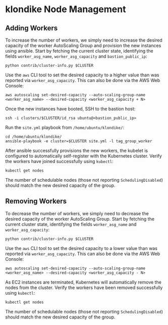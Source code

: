 # klondike Node Management

## Adding Workers

To increase the number of workers, we simply need to increase the desired capacity of the worker AutoScaling Group and provision the new instances using ansible.
Start by fetching the current cluster state, identifying the fields `worker_asg_name`, `worker_asg_capacity` and `bastion_public_ip`:

```
python contrib/cluster-info.py $CLUSTER
```

Use the `aws` CLI tool to set the desired capacity to a higher value than was reported via `worker_asg_capacity`.
This can also be done via the AWS Web Console:

```
aws autoscaling set-desired-capacity --auto-scaling-group-name <worker_asg_name> --desired-capacity <worker_asg_capacity + N>
```

Once the new instances have booted, SSH to the bastion host:

```
ssh -i clusters/$CLUSTER/id_rsa ubuntu@<bastion_public_ip>
```

Run the `site.yml` playbook from `/home/ubuntu/klondike/`:

```
cd /home/ubuntu/klondike/
ansible-playbook -e cluster=$CLUSTER site.yml -l tag_group_worker
```

After ansible successfully provisions the new workers, the kubelet is configured to automatically self-register with the Kubernetes cluster.
Verify the workers have joined successfully using `kubectl`:

```
kubectl get nodes
```

The number of schedulable nodes (those not reporting `SchedulingDisabled`) should match the new desired capacity of the group.

## Removing Workers

To decrease the number of workers, we simply need to decrease the desired capacity of the worker AutoScaling Group.
Start by fetching the current cluster state, identifying the fields `worker_asg_name` and `worker_asg_capacity`:

```
python contrib/cluster-info.py $CLUSTER
```

Use the `aws` CLI tool to set the desired capacity to a lower value than was reported via `worker_asg_capacity`.
This can also be done via the AWS Web Console:

```
aws autoscaling set-desired-capacity --auto-scaling-group-name <worker_asg_name> --desired-capacity <worker_asg_capacity - N>
```

As EC2 instances are terminated, Kubernetes will automatically remove the nodes from the cluster.
Verify the workers have been removed successfully using `kubectl`:

```
kubectl get nodes
```

The number of schedulable nodes (those not reporting `SchedulingDisabled`) should match the new desired capacity of the group.